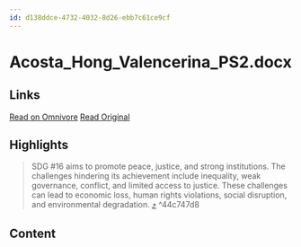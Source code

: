 ```yaml
---
id: d138ddce-4732-4032-8d26-ebb7c61ce9cf
---
```


# Acosta_Hong_Valencerina_PS2.docx

## Links
[Read on Omnivore](https://omnivore.app/me/u-aa-1-ca-175-2-a-29-4-ede-993-c-2-c-9-d-8-ebd-66-e-9-acosta-hon-192c66b887e)
[Read Original](https://omnivore.app/attachments/u/aa1ca175-2a29-4ede-993c-2c9d8ebd66e9/Acosta_Hong_Valencerina_PS2.pdf)


## Highlights

> SDG #16 aims to promote peace, justice, and strong institutions. The challenges hindering its
> achievement include inequality, weak governance, conflict, and limited access to justice. These
> challenges can lead to economic loss, human rights violations, social disruption, and
> environmental degradation. [⤴️](https://omnivore.app/me/u-aa-1-ca-175-2-a-29-4-ede-993-c-2-c-9-d-8-ebd-66-e-9-acosta-hon-192c66b887e#44c747d8-5db0-423f-adf2-fa32e235ff10)  ^44c747d8


## Content
